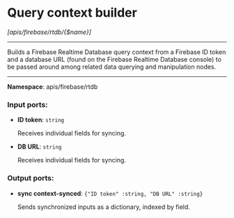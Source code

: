 # Query context builder

_[apis/firebase/rtdb/{$name}]_

---

Builds a Firebase Realtime Database query context from a Firebase ID token and a database URL (found on the Firebase Realtime Database console) to be passed around among related data querying and manipulation nodes.

---

__Namespace__: apis/firebase/rtdb

### Input ports:

* __ID token__: ` string `

    Receives individual fields for syncing.


* __DB URL__: ` string `

    Receives individual fields for syncing.

### Output ports:

* __sync context-synced__: ` {"ID token" :string, "DB URL" :string} `

    Sends synchronized inputs as a dictionary, indexed by field.

